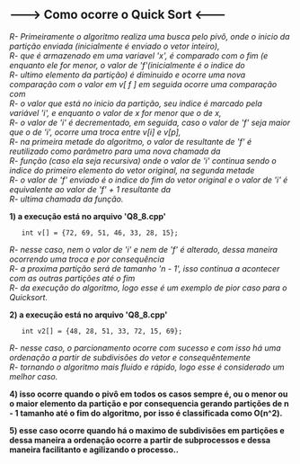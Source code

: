## ---> Como ocorre o Quick Sort <---

*R- Primeiramente o algoritmo realiza uma busca pelo pivô, onde o inicio da partição enviada (inicialmente é enviado o vetor inteiro),                                   
R- que é armazenado em uma variavel 'x', é comparado com o fim (e enquanto ele for menor, o valor de 'f'(inicialmente é o indice do                                    
R- ultimo elemento da partição) é diminuido e ocorre uma nova comparação com o valor em v[ f ] em seguida ocorre uma comparação com                                   
R- o valor que está no inicio da partição, seu indice é marcado pela variável 'i', e enquanto o valor de x for menor que o de x,                                      
R- o valor de 'i' é decrementado, em seguida, caso o valor de 'f' seja maior que o de 'i', ocorre uma troca entre v[i] e v[p],                                       
R- na primeira metade do algoritmo, o valor de resultante de 'f' é reutilizado como parâmetro para uma nova chamada da                                               
R- função (caso ela seja recursiva) onde o valor de 'i' continua sendo o indice do primeiro elemento do vetor original, na segunda metade                                 
R- o valor de 'f' enviado é o indice do fim do vetor original e o valor de 'i' é equivalente ao valor de 'f' + 1 resultante da                                       
R- ultima chamada da função.*                                                                                                                                            

**1) a execução está no arquivo 'Q8_8.cpp'**                                                                                                         
```
   int v[] = {72, 69, 51, 46, 33, 28, 15};
```
*R- nesse caso, nem o valor de 'i' e nem de 'f' é alterado, dessa maneira ocorrendo uma troca e por consequência                                                        
R- a proxima partição será de tamanho 'n - 1', isso continua a acontecer com as outras partições até o fim                                                              
R- da execução do algoritmo, logo esse é um exemplo de pior caso para o Quicksort.*                                                                             

**2) a execução está no arquivo 'Q8_8.cpp'**                                                                 
```
   int v2[] = {48, 28, 51, 33, 72, 15, 69};
``` 
*R- nesse caso, o parcionamento ocorre com sucesso e com isso há uma ordenação a partir de subdivisões do vetor e consequêntemente                                
R- tornando o algoritmo mais fluido e rápido, logo esse é considerado um melhor caso.*                                                                        

**4) isso ocorre quando o pivô em todos os casos sempre é, ou o menor ou o maior elemento da partição e por consequencia gerando partições
de n - 1 tamanho até o fim do algoritmo, por isso é classificada como O(n^2).**

**5) esse caso ocorre quando há o maximo de subdivisões em partições e dessa maneira a ordenação ocorre a partir de subprocessos e dessa maneira
 facilitanto e agilizando o processo..**
